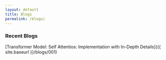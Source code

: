 ```yaml
---
layout: default
title: Blogs 
permalink: /blogs/
---
```


### Recent Blogs

[comment]: <> ([Transformer Model: Self Attentios: Implementation with In-Depth Details]&#40;&#41;)
[Transformer Model: Self Attentios: Implementation with In-Depth Details]({{ site.baseurl }}/blogs/001)

[comment]: <> (![_config.yml]&#40;&#41;)

[comment]: <> ({% for post in site.posts %})

[comment]: <> ([{{ post.title }}]&#40;{{ site.baseurl }}{{ post.url }}&#41;)

[comment]: <> ({{ post.excerpt }})

[comment]: <> ({% endfor %})
